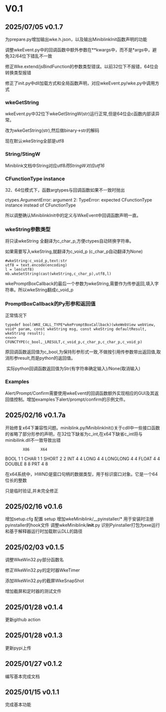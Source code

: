 

# V0.1



## 2025/07/05 v0.1.7

为prepare.py增加输出wke.h.json，以及输出MiniblinkInit函数声明的功能

调整wkeEvent.py中的回调函数中额外参数在**kwargs中，而不是*args中，避免32/64位下错乱不一致

修正Wke.extend/jsBindFunction的参数类型错误。以前32位下不报错，64位会转换类型报错

修正了init.py中dll加载方式和全局函数声明，对应wkeEvent.py/wke.py中调用方式

### wkeGetString

wkeEvent.py中32位下wkeGetStringW(str)运行正常,但是64位会c函数内部读异常。

改为wkeGetString(str),然后做binary->str的解码

现在默认wkeString全部是utf8

### String/StingW

Miniblink文档中String对应utf8*而StringW对应utf16*

###  CFunctionType instance

32、64位模式下，函数argtypes与回调函数如果不一致时抛出

ctypes.ArgumentError: argument 2: TypeError: expected CFunctionType instance instead of CFunctionType

所以调整确认MiniblinkInit中的定义与WkeEvent中回调函数声明一直。

### wkeString参数类型

将只读wkeString 全翻译为c_char_p,方便ctypes自动转换字符串。

如果需要写入wkeString,就翻译为c_void_p (c_char_p自动翻译为None)

```
#wkeString:c_void_p,text:str
utf8 = text.encode(encoding)
l = len(utf8)
mb.wkeSetString(cast(wkeString,c_char_p),utf8,l)
```

wkePromptBoxCallback的最后一个参数为wkeString,需要作为传参返回,填入字符串。所以wkeString翻成c_void_p

### PromptBoxCallback的Py形参和返回值

正常情况下

```
typedef bool(WKE_CALL_TYPE*wkePromptBoxCallback)(wkeWebView webView, void* param, const wkeString msg, const wkeString defaultResult, wkeString result);
<<=>>
CFUNCTYPE(c_bool,_LRESULT,c_void_p,c_char_p,c_char_p,c_void_p)
```

​      原回调函数返回值为c_bool,为保持形参形式一致,不做按引用传参数带出返回值,取消形参result,而是python的返回值。

​      实际python回调函数返回值为Str(有字符串确定输入)/None(取消输入)

### Examples

Alert/Prompt/Confirm需要使用wkeEvent的回调函数额外实现相应的GUI及其返回值控制。增加examples下alert/prompt/confirm的示例文件。





## 2025/02/16 v0.1.7a
开始修复x64下兼容性问题。miniblink.py/MiniblinkInit()关于cdll中一些接口函数的省略了部分形参的声明，在32位下缺省为c_int,在x64下缺省c_int将与minibilink.dll不一致导致出错

            X86     X64
BOOL        1       1
CHAR        1       1
SHORT       2       2
INT         4       4
LONG        4       4
LONGLONG    4       4
FLOAT       4       4
DOUBLE      8       8
PRT         4       8

在x64系统中，HWND是窗口句柄的数据类型，用于标识窗口对象。它是一个64位长的整数

只是临时验证,并未完全修正

## 2025/02/16 v0.1.6
增加setup.cfg 配置
setup
增加wkeMiniblink/__pyinstaller/* 用于安装时注册pyinstaller的hook文件
调整wkeMiniblink/__init__.py 识别Pyinstaller打包为exe运行和基于解释器运行时加载默认DLL的路径



## 2025/02/03 v0.1.5

调整WkeWin32.py部分函数名

修正WkeWin32.py的定时器WkeTimer

添加WkeWin32.py的截屏WkeSnapShot

增加截屏和定时器的测试文件

## 2025/01/28 v0.1.4

更新github action

## 2025/01/28 v0.1.3

更新pypi上传

## 2025/01/27 v0.1.2

编写基本完成文档

## 2025/01/15 v0.1.1

完成基本功能

